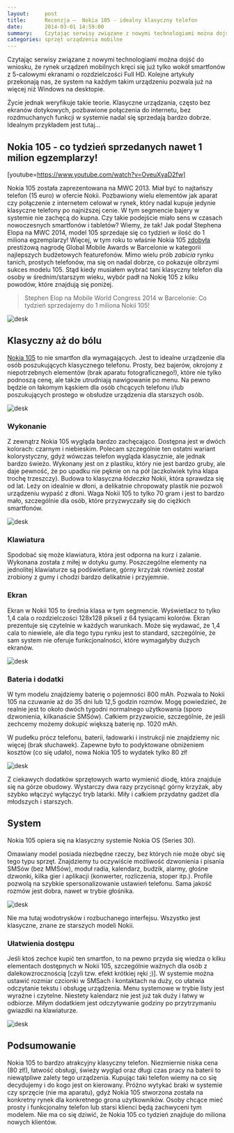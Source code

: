 ```yaml
---
layout:     post
title:      Recenzja —  Nokia 105 - idealny klasyczny telefon 
date:       2014-03-01 14:59:00
summary:    Czytając serwisy związane z nowymi technologiami można dojść do wniosku, że rynek urządzeń mobilnych kręci się już tylko wokół smartfonów z 5-calowymi ekranami o rozdzielczości Full HD. Kolejne artykuły przekonają nas, że system na każdym takim urządzeniu pozwala już na więcej niż Windows na desktop...
categories: sprzęt urządzenia mobilne
---
```




Czytając serwisy związane z nowymi technologiami można dojść do wniosku, że rynek urządzeń mobilnych kręci się już tylko wokół smartfonów z 5-calowymi ekranami o rozdzielczości Full HD. Kolejne artykuły przekonają nas, że system na każdym takim urządzeniu pozwala już na więcej niż Windows na desktopie. 

Życie jednak weryfikuje takie teorie. Klasyczne urządzania, często bez ekranów dotykowych, pozbawione połączenia do internetu, bez rozdmuchanych funkcji w systemie nadal się sprzedają bardzo dobrze. Idealnym przykładem jest tutaj...



## Nokia 105 - co tydzień sprzedanych nawet 1 milion egzemplarzy!



[youtube=https://www.youtube.com/watch?v=OveuXyaD2fw]

Nokia 105 została zaprezentowana na MWC 2013. Miał być to najtańszy telefon (15 euro) w ofercie Nokii. Pozbawiony wielu elementów jak aparat czy połączenie z internetem celował w rynek, który nadal kupuje jedynie klasyczne telefony po najniższej cenie. W tym segmencie bajery w systemie nie zachęcą do kupna. Czy takie podejście miało sens w czasach nowoczesnych smartfonów i tabletów? Wiemy, że tak! Jak podał Stephena Elopa na MWC 2014, model 105 sprzedaje się co tydzień w ilość do 1 miliona egzemplarzy! Więcej, w tym roku to właśnie Nokia 105 [zdobyła](http://www.dobreprogramy.pl/Nokia-105-i-Lumia-520-nagrodzone-na-MWC-w-Barcelonie,News,52536.html) prestiżową nagrodę Global Mobile Awards w Barcelonie w kategorii najlepszych budżetowych featurefonów. Mimo wielu prób  *zabicia*  rynku tanich, prostych telefonów, ma się on nadal dobrze, co pokazuje olbrzymi sukces modelu 105. Stąd kiedy musiałem wybrać tani klasyczny telefon dla osoby w średnim/starszym wieku, wybór padł na Nokię 105 z kilku powodów, które znajdują się poniżej.

<blockquote>
<p>Stephen Elop na Mobile World Congress 2014 w Barcelonie: Co tydzień sprzedajemy do 1 miliona Nokii 105!</p>
</blockquote>


![desk](https://raw.githubusercontent.com/djfoxer/djfoxer.github.io/master/_img/2014-3-1-_72_/g_-_608x405_-_-_52629x20140301132756_0.jpg)





## Klasyczny aż do bólu


[Nokia 105](http://www.nokia.com/pl-pl/produkty/telefony/105/) to nie smartfon dla wymagających. Jest to idealne urządzenie dla osób poszukujących klasycznego telefonu. Prosty, bez bajerów, okrojony z niepotrzebnych elementów (brak aparatu fotograficznego!), które nie tylko podnoszą cenę, ale także utrudniają nawigowanie po menu. Na pewno będzie on łakomym kąskiem dla osób chcących telefonu i/lub poszukujących prostego w obsłudze urządzenia dla starszych osób.




![desk](https://raw.githubusercontent.com/djfoxer/djfoxer.github.io/master/_img/2014-3-1-_72_/g_-_608x405_-_-_52629x20140301152158_0.jpg)





### Wykonanie



Z zewnątrz Nokia 105 wygląda bardzo zachęcająco. Dostępna jest w dwóch kolorach: czarnym i niebieskim. Polecam szczególnie ten ostatni wariant kolorystyczny, gdyż wówczas telefon wygląda klasycznie, ale jednak bardzo świeżo. Wykonany jest on z plastiku, który nie jest bardzo gruby, ale daje pewność, że po upadku nie pęknie on na pół (aczkolwiek tylna klapa trochę trzeszczy). Budowa to klasyczna  *łódeczka*  Nokii, która sprawdza się od lat. Leży on idealnie w dłoni, a delikatnie chropowaty plastik nie pozwoli urządzeniu wypaść z dłoni. Waga Nokii 105 to tylko 70 gram i jest to bardzo mało, szczególnie dla osób, które przyzwyczaiły się do ciężkich smartfonów.



![desk](https://raw.githubusercontent.com/djfoxer/djfoxer.github.io/master/_img/2014-3-1-_72_/g_-_608x405_-_-_52629x20140301133210_0.jpg)





### Klawiatura



Spodobać się może klawiatura, która jest odporna na kurz i zalanie. Wykonana została z miłej w dotyku gumy. Poszczególne elementy na jednolitej klawiaturze są podświetlane, górny krzyżak również został zrobiony z gumy i chodzi bardzo delikatnie i przyjemnie. 





### Ekran



Ekran w Nokii 105 to średnia klasa w tym segmencie. Wyświetlacz to tylko 1,4 cala o rozdzielczości 128x128 pikseli z 64 tysiącami kolorów. Ekran prezentuje się czytelnie w każdych warunkach. Może się wydawać, że 1,4 cala to niewiele, ale dla tego typu rynku jest to standard, szczególnie, że sam system nie oferuje funkcjonalności, które wymagałyby dużych ekranów.



![desk](https://raw.githubusercontent.com/djfoxer/djfoxer.github.io/master/_img/2014-3-1-_72_/g_-_608x405_-_-_52629x20140301124348_0.jpg)





### Bateria i dodatki


W tym modelu znajdziemy baterię o pojemności 800 mAh. Pozwala to Nokii 105 na czuwanie aż do 35 dni lub 12,5 godzin rozmów. Mogę powiedzieć, że realnie jest to około dwóch tygodni normalnego użytkowania (sporo dzwonienia, kilkanaście SMSów). Całkiem przyzwoicie, szczególnie, że jeśli zechcemy możemy dokupić większą baterię np. 1020 mAh.

W pudełku prócz telefonu, baterii, ładowarki i instrukcji nie znajdziemy nic więcej (brak słuchawek). Zapewne było to podyktowane obniżeniem kosztów (co się udało), nowa Nokia 105 to wydatek tylko 80 zł! 



![desk](https://raw.githubusercontent.com/djfoxer/djfoxer.github.io/master/_img/2014-3-1-_72_/g_-_608x405_-_-_52629x20140301124408_0.jpg)


Z ciekawych dodatków sprzętowych warto wymienić diodę, która znajduje się na górze obudowy. Wystarczy dwa razy przycisnąć górny krzyżak, aby szybko włączyć wyłączyć tryb latarki. Miły i całkiem przydatny gadżet dla młodszych i starszych.





## System


Nokia 105 opiera się na klasyczny systemie Nokia OS (Series 30).

Omawiany model posiada niezbędne rzeczy, bez których nie może obyć się tego typu sprzęt. Znajdziemy tu oczywiście możliwość dzwonienia i pisania SMSów (bez MMSów), moduł radia, kalendarz, budzik, alarmy, głośne dzwonki, kilka gier i aplikacji (konwerter, rozliczenia, stoper itp.). Profile pozwolą na szybkie spersonalizowanie ustawień telefonu.  Sama jakość rozmów jest dobra, nawet w trybie głośnika.



![desk](https://raw.githubusercontent.com/djfoxer/djfoxer.github.io/master/_img/2014-3-1-_72_/g_-_608x405_-_-_52629x20140301124417_0.jpg)



Nie ma tutaj wodotrysków i rozbuchanego interfejsu. Wszystko jest klasyczne, znane ze starszych modeli Nokii.



### Ułatwienia dostępu


Jeśli ktoś zechce kupić ten smartfon, to na pewno przyda się wiedza o kilku elementach dostępnych w Nokii 105, szczególnie ważnych dla osób z dalekowzrocznością [czyli tzw. efekt krótkiej ręki ;)]. W systemie można ustawić rozmiar czcionki w SMSach i kontaktach na duży, co ułatwia odczytanie tekstu i obsługę urządzenia. Menu systemowe w trybie listy jest wyraźne i czytelne. Niestety kalendarz nie jest już tak duży i łatwy w odbiorze. Miłym dodatkiem jest odczytywanie godziny po przytrzymaniu gwiazdki na klawiaturze.




![desk](https://raw.githubusercontent.com/djfoxer/djfoxer.github.io/master/_img/2014-3-1-_72_/g_-_608x405_-_-_52629x20140301124405_0.jpg)





## Podsumowanie


Nokia 105 to bardzo atrakcyjny klasyczny telefon. Niezmiernie niska cena (80 zł!), łatwość obsługi, świeży wygląd oraz długi czas pracy na baterii to niewątpliwe zalety tego urządzenia. Kupując taki telefon wiemy na co się decydujemy i do kogo jest on kierowany. Próżno wytykać braki w systemie czy sprzęcie (nie ma aparatu), gdyż Nokia 105 stworzona została na konkretny rynek dla konkretnego grona użytkowników. Osoby chcące mieć prosty i funkcjonalny telefon lub starsi klienci będą zachwyceni tym modelem. Nie ma co się dziwić, że Nokia 105 co tydzień znajduje do miliona nowych klientów.
